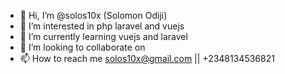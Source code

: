 - 👋 Hi, I’m @solos10x (Solomon Odiji)
- 👀 I’m interested in php laravel and vuejs
- 🌱 I’m currently learning vuejs and laravel
- 💞️ I’m looking to collaborate on 
- 📫 How to reach me solos10x@gmail.com || +2348134536821

<!---
solos10x/solos10x is a ✨ special ✨ repository because its `README.md` (this file) appears on your GitHub profile.
You can click the Preview link to take a look at your changes.
--->
